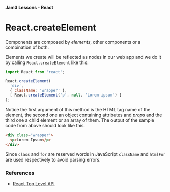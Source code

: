 **Jam3 Lessons - React**

# React.createElement

Components are composed by _elements_, other components or a combination of both.

Elements we create will be reflected as nodes in our web app and we do it by calling `React.createElement` like this:

```js
import React from 'react';

React.createElement(
  'div',
  { className: 'wrapper' },
  [ React.createElement('p', null, 'Lorem ipsum') ]
);
```

Notice the first argument of this method is the HTML tag name of the element, the second one an object containing attributes and _props_ and the third one a child element or an array of them. The output of the sample code from above should look like this.

```html
<div class="wrapper">
  <p>Lorem Ipsum</p>
</div>
```

Since `class` and `for` are reserved words in JavaScript `className` and `htmlFor` are used respectively to avoid parsing errors.


### References

- [React Top Level API](https://facebook.github.io/react/docs/react-api.html#createelement)
